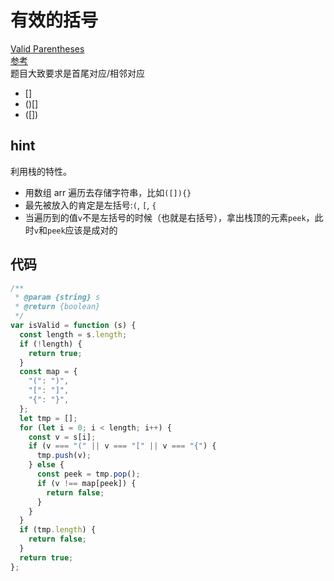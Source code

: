 # 有效的括号

[Valid Parentheses](https://leetcode.com/problems/valid-parentheses)  
[参考](https://github.com/azl397985856/leetcode/blob/master/problems/20.validParentheses.md)  
题目大致要求是首尾对应/相邻对应

- []
- ()[]
- ([])

## hint

利用栈的特性。

- 用数组 arr 遍历去存储字符串，比如`([]){}`
- 最先被放入的肯定是左括号:`(`, `[`, `{`
- 当遍历到的值`v`不是左括号的时候（也就是右括号），拿出栈顶的元素`peek`，此时`v`和`peek`应该是成对的

## 代码

```js
/**
 * @param {string} s
 * @return {boolean}
 */
var isValid = function (s) {
  const length = s.length;
  if (!length) {
    return true;
  }
  const map = {
    "(": ")",
    "[": "]",
    "{": "}",
  };
  let tmp = [];
  for (let i = 0; i < length; i++) {
    const v = s[i];
    if (v === "(" || v === "[" || v === "{") {
      tmp.push(v);
    } else {
      const peek = tmp.pop();
      if (v !== map[peek]) {
        return false;
      }
    }
  }
  if (tmp.length) {
    return false;
  }
  return true;
};
```
